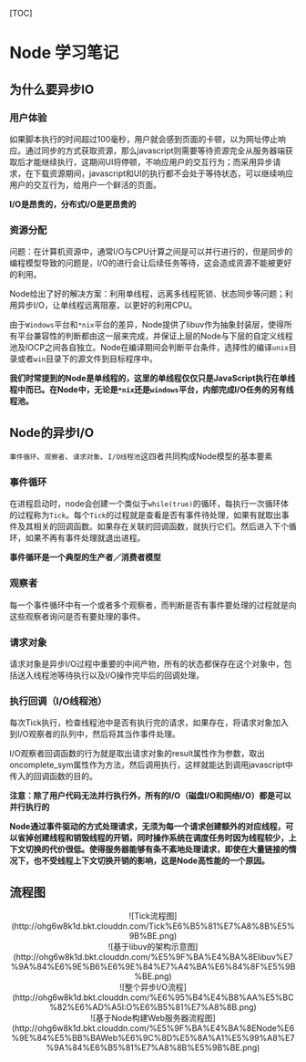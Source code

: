 [TOC]
# Node 学习笔记

## 为什么要异步IO

### 用户体验
如果脚本执行的时间超过100毫秒，用户就会感到页面的卡顿，以为网址停止响应。通过同步的方式获取资源，那么javascript则需要等待资源完全从服务器端获取后才能继续执行，这期间UI将停顿，不响应用户的交互行为；而采用异步请求，在下载资源期间，javascript和UI的执行都不会处于等待状态，可以继续响应用户的交互行为，给用户一个鲜活的页面。

**I/O是昂贵的，分布式I/O是更昂贵的**

### 资源分配

问题：在计算机资源中，通常I/O与CPU计算之间是可以并行进行的，但是同步的编程模型导致的问题是，I/O的进行会让后续任务等待，这会造成资源不能被更好的利用。

Node给出了好的解决方案：利用单线程，远离多线程死锁、状态同步等问题；利用异步I/O，让单线程远离阻塞，以更好的利用CPU。

由于`Windows`平台和`*nix`平台的差异，Node提供了libuv作为抽象封装层，使得所有平台兼容性的判断都由这一层来完成，并保证上层的Node与下层的自定义线程池及IOCP之间各自独立。Node在编译期间会判断平台条件，选择性的编译`unix`目录或者`win`目录下的源文件到目标程序中。

**我们时常提到的Node是单线程的，这里的单线程仅仅只是JavaScript执行在单线程中而已。在Node中，无论是`*nix`还是`windows`平台，内部完成I/O任务的另有线程池。**

## Node的异步I/O

`事件循环`、`观察者`、`请求对象`、`I/O线程池`这四者共同构成Node模型的基本要素

### 事件循环

在进程启动时，node会创建一个类似于`while(true)`的循环，每执行一次循环体的过程称为`Tick`。每个`Tick`的过程就是查看是否有事件待处理，如果有就取出事件及其相关的回调函数。如果存在关联的回调函数，就执行它们。然后进入下个循环，如果不再有事件处理就退出进程。

**事件循环是一个典型的生产者／消费者模型**

### 观察者

每一个事件循环中有一个或者多个观察者，而判断是否有事件要处理的过程就是向这些观察者询问是否有要处理的事件。

### 请求对象

请求对象是异步I/O过程中重要的中间产物，所有的状态都保存在这个对象中，包括送入线程池等待执行以及I/O操作完毕后的回调处理。

### 执行回调（I/O线程池）

每次Tick执行，检查线程池中是否有执行完的请求，如果存在，将请求对象加入到I/O观察者的队列中，然后将其当作事件处理。

I/O观察者回调函数的行为就是取出请求对象的result属性作为参数，取出oncomplete_sym属性作为方法，然后调用执行，这样就能达到调用javascript中传入的回调函数的目的。

**注意：除了用户代码无法并行执行外，所有的I/O（磁盘I/O和网络I/O）都是可以并行执行的**

**Node通过事件驱动的方式处理请求，无须为每一个请求创建额外的对应线程，可以省掉创建线程和销毁线程的开销，同时操作系统在调度任务时因为线程较少，上下文切换的代价很低。使得服务器能够有条不紊地处理请求，即使在大量链接的情况下，也不受线程上下文切换开销的影响，这是Node高性能的一个原因。**


## 流程图

<div style="text-align: center">
![Tick流程图](http://ohg6w8k1d.bkt.clouddn.com/Tick%E6%B5%81%E7%A8%8B%E5%9B%BE.png)
</div>

<div style="text-align: center">
![基于libuv的架构示意图](http://ohg6w8k1d.bkt.clouddn.com/%E5%9F%BA%E4%BA%8Elibuv%E7%9A%84%E6%9E%B6%E6%9E%84%E7%A4%BA%E6%84%8F%E5%9B%BE.png)
</div>

<div style="text-align: center">
![整个异步I/O流程](http://ohg6w8k1d.bkt.clouddn.com/%E6%95%B4%E4%B8%AA%E5%BC%82%E6%AD%A5I:O%E6%B5%81%E7%A8%8B.png)
</div>

<div style="text-align: center">
![基于Node构建Web服务器流程图](http://ohg6w8k1d.bkt.clouddn.com/%E5%9F%BA%E4%BA%8ENode%E6%9E%84%E5%BB%BAWeb%E6%9C%8D%E5%8A%A1%E5%99%A8%E7%9A%84%E6%B5%81%E7%A8%8B%E5%9B%BE.png)
</div>
